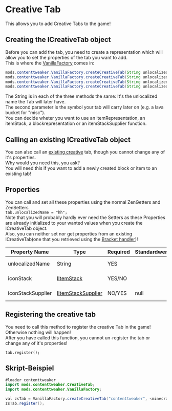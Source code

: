 # Creative Tab

This allows you to add Creative Tabs to the game!

## Creating the ICreativeTab object

Before you can add the tab, you need to create a representation which will allow you to set the properties of the tab you want to add.  
This is where the [VanillaFactory](/Mods/ContentTweaker/Vanilla/Creatable_Content/VanillaFactory/) comes in:

```JAVA
mods.contenttweaker.VanillaFactory.createCreativeTab(String unlocalizedName, IItemStack iItemStack);
mods.contenttweaker.VanillaFactory.createCreativeTab(String unlocalizedName, ItemRepresentation iItem);
mods.contenttweaker.VanillaFactory.createCreativeTab(String unlocalizedName, BlockRepresentation iBlock);
mods.contenttweaker.VanillaFactory.createCreativeTab(String unlocalizedName, IItemStackSupplier supplier);
```

The String is in each of the three methods the same: It's the unlocalized name the Tab will later have.  
The second parameter is the symbol your tab will carry later on (e.g. a lava bucket for "misc").  
You can decide wheter you want to use an itemRepresentation, an itemStack, a blockrepresentation or an itemStackSupplier function.

## Calling an existing ICreativeTab object

You can also call an [existing creative](/Mods/ContentTweaker/Vanilla/Brackets/Bracket_Creative_Tab/) tab, though you cannot change any of it's properties.  
Why would you need this, you ask?  
You will need this if you want to add a newly created block or item to an existing tab!

## Properties

You can call and set all these properties using the normal ZenGetters and ZenSetters  
`tab.unlocalizedName = "hh";`  
Note that you will probably hardly ever need the Setters as these Properties are already initialized to your wanted values when you create the ICreativeTab object.  
Also, you can neither set nor get properties from an existing ICreativeTab(one that you retrieved using the [Bracket handler](/Mods/ContentTweaker/Vanilla/Brackets/Bracket_Creative_Tab/))!

| Property Name     | Type                                                                                                    | Required | Standardwert | Description/Notes       |
| ----------------- | ------------------------------------------------------------------------------------------------------- | -------- | ------------ | ----------------------- |
| unlocalizedName   | String                                                                                                  | YES      |              | The Creative Tab's name |
| iconStack         | [IItemStack](/Vanilla/Items/IItemStack/)                                                                | YES/NO   |              | The Creative Tab's icon |
| iconStackSupplier | [IItemStackSupplier](/Mods/ContentTweaker/Vanilla/Advanced_Functionality/Functions/IItemStackSupplier/) | NO/YES   | null         | Determines something?   |

## Registering the creative tab

You need to call this method to register the creative Tab in the game!  
Otherwise nothing will happen!  
After you have called this function, you cannot un-register the tab or change any of it's properties!

    tab.register();
    

## Skript-Beispiel

```JAVA
#loader contenttweaker
import mods.contenttweaker.CreativeTab;
import mods.contenttweaker.VanillaFactory;

val zsTab = VanillaFactory.createCreativeTab("contenttweaker", <minecraft:dragon_egg>);
zsTab.register();
```
